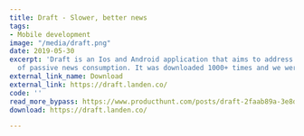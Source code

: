 ```yaml
---
title: Draft - Slower, better news
tags:
- Mobile development
image: "/media/draft.png"
date: 2019-05-30
excerpt: 'Draft is an Ios and Android application that aims to address the problem
  of passive news consumption. It was downloaded 1000+ times and we were top 3 of the day on ProductHunt. :)'
external_link_name: Download
external_link: https://draft.landen.co/
code: ''
read_more_bypass: https://www.producthunt.com/posts/draft-2faab89a-3e8d-4d42-ada3-73d69511104f
download: https://draft.landen.co/

---
```

